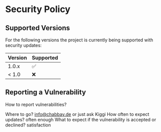 # Security Policy

## Supported Versions

For the following versions the project is
currently being supported with security updates:

| Version | Supported          |
|---------|--------------------|
| 1.0.x   | :white_check_mark: |
| < 1.0   | :x:                |

## Reporting a Vulnerability

How to report vulnerabilities?

Where to go?
info@chabbay.de or just ask Kiggi
How often to expect updates?
often enough
What to expect if the vulnerability is accepted or declined?
satisfaction